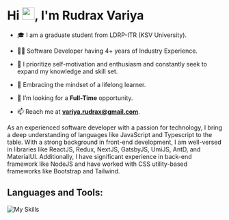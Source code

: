 <h1 align="left">Hi <img src="https://github.com/sciencepal/sciencepal/blob/master/assets/Hi.gif" width="29px">, I'm Rudrax Variya</h1>

- 🎓 I am a graduate student from LDRP-ITR (KSV University).
  
- 👨‍💻 Software Developer having 4+ years of Industry Experience.
  
- 🌟 I prioritize self-motivation and enthusiasm and constantly seek to expand my knowledge and skill set.
  
- 🌱 Embracing the mindset of a lifelong learner.
  
- 🤝 I’m looking for a **Full-Time** opportunity.
  
- 📫 Reach me at **variya.rudrax@gmail.com**.

As an experienced software developer with a passion for technology, I bring a deep understanding of languages like JavaScript and Typescript to the table. With a strong background in front-end development, I am well-versed in libraries like ReactJS, Redux, NextJS, GatsbyJS, UmiJS, AntD, and MaterialUI. Additionally, I have significant experience in back-end framework like NodeJS and have worked with CSS utility-based frameworks like Bootstrap and Tailwind.

<h2 align="left">Languages and Tools:</h2>

![My Skills](https://skillicons.dev/icons?i=js,ts,git,html,css,sass,styledcomponents,bootstrap,tailwind,materialui,express,react,redux,next,gatsby,graphql,php,nodejs,laravel,mysql,mongodb,firebase,python,cpp,codepen,vscode,idea,aws,gcp,vercel,netlify,heroku,linux,bash)
